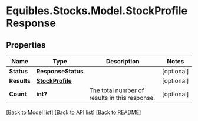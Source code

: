 # Equibles.Stocks.Model.StockProfileResponse
## Properties

Name | Type | Description | Notes
------------ | ------------- | ------------- | -------------
**Status** | **ResponseStatus** |  | [optional] 
**Results** | [**StockProfile**](StockProfile.md) |  | [optional] 
**Count** | **int?** | The total number of results in this response. | [optional] 

[[Back to Model list]](../README.md#documentation-for-models) [[Back to API list]](../README.md#documentation-for-api-endpoints) [[Back to README]](../README.md)

